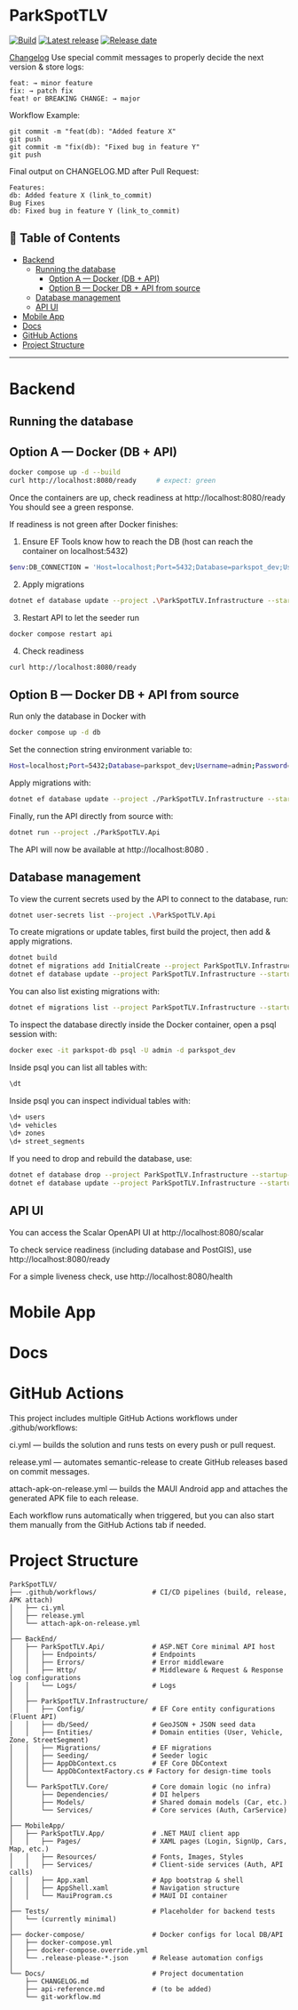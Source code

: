 ﻿# ParkSpotTLV

<!-- Status & releases -->
[![Build](https://img.shields.io/github/actions/workflow/status/gwchar2/ParkSpotTLV/ci.yml?branch=main&label=Build)](https://github.com/gwchar2/ParkSpotTLV/actions/workflows/ci.yml)
[![Latest release](https://img.shields.io/github/v/release/gwchar2/ParkSpotTLV?include_prereleases&sort=semver)](https://github.com/gwchar2/ParkSpotTLV/releases)
[![Release date](https://img.shields.io/github/release-date-pre/gwchar2/ParkSpotTLV)](https://github.com/gwchar2/ParkSpotTLV/releases/latest)


[Changelog](./CHANGELOG.md)
Use special commit messages to properly decide the next version & store logs:
```git
feat: → minor feature
fix: → patch fix
feat! or BREAKING CHANGE: → major
```

Workflow Example:
```git
git commit -m "feat(db): "Added feature X"
git push
git commit -m "fix(db): "Fixed bug in feature Y"
git push
```

Final output on CHANGELOG.MD after Pull Request:
```git
Features:
db: Added feature X (link_to_commit)
Bug Fixes
db: Fixed bug in feature Y (link_to_commit)
```

## 📑 Table of Contents

- [Backend](#backend)
  - [Running the database](#running-the-database)
    - [Option A — Docker (DB + API)](#option-a--docker-db--api)
    - [Option B — Docker DB + API from source](#option-b--docker-db--api-from-source)
  - [Database management](#database-management)
  - [API UI](#api-ui)
- [Mobile App](#mobile-app)
- [Docs](#docs)
- [GitHub Actions](#github-actions)
- [Project Structure](#project-structure)

---


# Backend

## Running the database

## Option A — Docker (DB + API)

```bash
docker compose up -d --build
curl http://localhost:8080/ready     # expect: green
```

Once the containers are up, check readiness at http://localhost:8080/ready
You should see a green response.

If readiness is not green after Docker finishes:

1) Ensure EF Tools know how to reach the DB (host can reach the container on localhost:5432)
```bash
$env:DB_CONNECTION = 'Host=localhost;Port=5432;Database=parkspot_dev;Username=admin;Password=admin'
```

2) Apply migrations
```bash
dotnet ef database update --project .\ParkSpotTLV.Infrastructure --startup-project .\ParkSpotTLV.Api
```

3) Restart API to let the seeder run
```bash
docker compose restart api
```

4) Check readiness
```bash
curl http://localhost:8080/ready
```


## Option B — Docker DB + API from source

Run only the database in Docker with 
```bash
docker compose up -d db
```

Set the connection string environment variable to:
```bash
Host=localhost;Port=5432;Database=parkspot_dev;Username=admin;Password=admin
```

Apply migrations with:
```bash
dotnet ef database update --project ./ParkSpotTLV.Infrastructure --startup-project ./ParkSpotTLV.Api
```

Finally, run the API directly from source with:
```bash
dotnet run --project ./ParkSpotTLV.Api
```

The API will now be available at http://localhost:8080
.

## Database management

To view the current secrets used by the API to connect to the database, run:
```bash
dotnet user-secrets list --project .\ParkSpotTLV.Api
```

To create migrations or update tables, first build the project, then add & apply migrations. 
```bash
dotnet build
dotnet ef migrations add InitialCreate --project ParkSpotTLV.Infrastructure --startup-project ParkSpotTLV.Api
dotnet ef database update --project ParkSpotTLV.Infrastructure --startup-project ParkSpotTLV.Api
```

You can also list existing migrations with:
```bash
dotnet ef migrations list --project ParkSpotTLV.Infrastructure --startup-project ParkSpotTLV.Api
```

To inspect the database directly inside the Docker container, open a psql session with:
```bash
docker exec -it parkspot-db psql -U admin -d parkspot_dev
```

Inside psql you can list all tables with:
```bash
\dt
```

Inside psql you can inspect individual tables with:
```bash
\d+ users
\d+ vehicles
\d+ zones
\d+ street_segments
```

If you need to drop and rebuild the database, use:
```bash
dotnet ef database drop --project ParkSpotTLV.Infrastructure --startup-project ParkSpotTLV.Api
dotnet ef database update --project ParkSpotTLV.Infrastructure --startup-project ParkSpotTLV.Api
```

## API UI
You can access the Scalar OpenAPI UI at http://localhost:8080/scalar

To check service readiness (including database and PostGIS), use http://localhost:8080/ready

For a simple liveness check, use http://localhost:8080/health


# Mobile App

# Docs

# GitHub Actions

This project includes multiple GitHub Actions workflows under .github/workflows:

ci.yml — builds the solution and runs tests on every push or pull request.

release.yml — automates semantic-release to create GitHub releases based on commit messages.

attach-apk-on-release.yml — builds the MAUI Android app and attaches the generated APK file to each release.

Each workflow runs automatically when triggered, but you can also start them manually from the GitHub Actions tab if needed.


# Project Structure

```
ParkSpotTLV/
├── .github/workflows/				# CI/CD pipelines (build, release, APK attach)
│   ├── ci.yml
│   ├── release.yml
│   └── attach-apk-on-release.yml
│
├── BackEnd/
│   ├── ParkSpotTLV.Api/			# ASP.NET Core minimal API host
│   │   ├── Endpoints/				# Endpoints
│   │   ├── Errors/					# Error middleware
│   │   ├── Http/					# Middleware & Request & Response log configurations
│   │   └── Logs/					# Logs
│   │
│   ├── ParkSpotTLV.Infrastructure/
│   │   ├── Config/					# EF Core entity configurations (Fluent API)
│   │   ├── db/Seed/				# GeoJSON + JSON seed data
│   │   ├── Entities/				# Domain entities (User, Vehicle, Zone, StreetSegment)
│   │   ├── Migrations/				# EF migrations
│   │   ├── Seeding/				# Seeder logic
│   │   ├── AppDbContext.cs			# EF Core DbContext
│   │   └── AppDbContextFactory.cs # Factory for design-time tools
│   │
│   └── ParkSpotTLV.Core/			# Core domain logic (no infra)
│       ├── Dependencies/			# DI helpers
│       ├── Models/					# Shared domain models (Car, etc.)
│       └── Services/				# Core services (Auth, CarService)
│
├── MobileApp/
│   ├── ParkSpotTLV.App/			# .NET MAUI client app
│   │   ├── Pages/					# XAML pages (Login, SignUp, Cars, Map, etc.)
│   │   ├── Resources/				# Fonts, Images, Styles
│   │   ├── Services/				# Client-side services (Auth, API calls)
│   │   ├── App.xaml				# App bootstrap & shell
│   │   ├── AppShell.xaml			# Navigation structure
│   │   └── MauiProgram.cs			# MAUI DI container
│
├── Tests/							# Placeholder for backend tests
│   └── (currently minimal)
│
├── docker-compose/					# Docker configs for local DB/API
│   ├── docker-compose.yml
│   ├── docker-compose.override.yml
│   └── .release-please-*.json		# Release automation configs
│
└── Docs/							# Project documentation
    ├── CHANGELOG.md
    ├── api-reference.md			# (to be added)
    └── git-workflow.md
```
